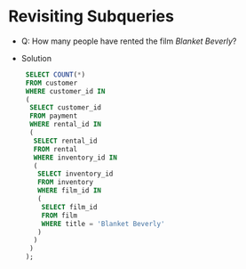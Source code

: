 # Revisiting Subqueries

* Q: How many people have rented the film _Blanket Beverly_?


* Solution

  ```sql
   SELECT COUNT(*)
   FROM customer
   WHERE customer_id IN
   (
    SELECT customer_id
    FROM payment
    WHERE rental_id IN
    (
     SELECT rental_id
     FROM rental
     WHERE inventory_id IN
     (
      SELECT inventory_id
      FROM inventory
      WHERE film_id IN
      (
       SELECT film_id
       FROM film
       WHERE title = 'Blanket Beverly'
      )
     )
    )
   );
  ```
